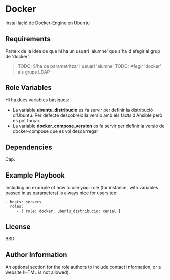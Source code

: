 Docker
=========

Instal·lació de Docker-Engine en Ubuntu

Requirements
------------

Parteix de la idea de que hi ha un usuari 'alumne' que s'ha d'afegir al grup de 'docker'.

> TODO: S'ha de parametritzar l'usuari 'alumne'
> TODO: Afegir 'docker' als grups LDAP

Role Variables
--------------

Hi ha dues variables bàsiques: 

* La variable **ubuntu_distribucio** es fa servir per definir la distribució d'Ubuntu. Per defecte descobreix la versió amb els facts d'Ansible però es pot forçar.
* La variable **docker_compose_version** es fa servir per definir la versió de docker-compose que es vol descarregar

Dependencies
------------

Cap.

Example Playbook
----------------

Including an example of how to use your role (for instance, with variables passed in as parameters) is always nice for users too:

    - hosts: servers
      roles:
         - { role: docker, ubuntu_distribucio: xenial }

License
-------

BSD

Author Information
------------------

An optional section for the role authors to include contact information, or a website (HTML is not allowed).
